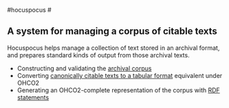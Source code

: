 #hocuspocus #


## A system for managing a corpus of citable texts ##


Hocuspocus helps manage a collection of text stored in an archival format, and prepares standard kinds of output from those archival texts.


- Constructing and validating the <a concordion:run="concordion" href="corpus/Corpus.html">archival corpus</a>
- Converting <a concordion:run="concordion" href="tabulator/Tabulator.html">canonically citable texts to a tabular format</a> equivalent under OHCO2 
- Generating an OHCO2-complete representation  of the corpus with <a concordion:run="concordion" href="rdf/Rdf.html">RDF statements</a> 

